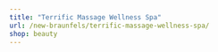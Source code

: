 ```yaml
---
title: "Terrific Massage Wellness Spa"
url: /new-braunfels/terrific-massage-wellness-spa/
shop: beauty
---
```

